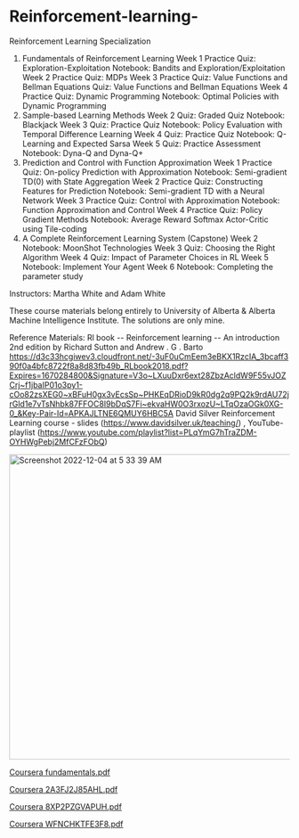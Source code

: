 # Reinforcement-learning-

Reinforcement Learning Specialization

1. Fundamentals of Reinforcement Learning
  Week 1
    Practice Quiz: Exploration-Exploitation
    Notebook: Bandits and Exploration/Exploitation
  Week 2
    Practice Quiz: MDPs
  Week 3
    Practice Quiz: Value Functions and Bellman Equations
    Quiz: Value Functions and Bellman Equations
  Week 4
    Practice Quiz: Dynamic Programming
    Notebook: Optimal Policies with Dynamic Programming
2. Sample-based Learning Methods
  Week 2
    Quiz: Graded Quiz
    Notebook: Blackjack
  Week 3
    Quiz: Practice Quiz
    Notebook: Policy Evaluation with Temporal Difference Learning
  Week 4
    Quiz: Practice Quiz
    Notebook: Q-Learning and Expected Sarsa
  Week 5
    Quiz: Practice Assessment
    Notebook: Dyna-Q and Dyna-Q+
3. Prediction and Control with Function Approximation
  Week 1
    Practice Quiz: On-policy Prediction with Approximation
    Notebook: Semi-gradient TD(0) with State Aggregation
  Week 2
    Practice Quiz: Constructing Features for Prediction
    Notebook: Semi-gradient TD with a Neural Network
  Week 3
    Practice Quiz: Control with Approximation
    Notebook: Function Approximation and Control
  Week 4
    Practice Quiz: Policy Gradient Methods
    Notebook: Average Reward Softmax Actor-Critic using Tile-coding
4. A Complete Reinforcement Learning System (Capstone)
  Week 2
    Notebook: MoonShot Technologies
  Week 3
    Quiz: Choosing the Right Algorithm
  Week 4
    Quiz: Impact of Parameter Choices in RL
  Week 5
    Notebook: Implement Your Agent
  Week 6
    Notebook: Completing the parameter study

Instructors: Martha White and Adam White

These course materials belong entirely to University of Alberta & Alberta Machine Intelligence Institute. The solutions are only mine.

Reference Materials:
Rl book -- Reinforcement learning -- An introduction 2nd edition by Richard Sutton and Andrew . G . Barto 
https://d3c33hcgiwev3.cloudfront.net/-3uF0uCmEem3eBKX1RzcIA_3bcaff390f0a4bfc8722f8a8d83fb49b_RLbook2018.pdf?Expires=1670284800&Signature=V3o~LXuuDxr6ext28ZbzAcldW9F55vJOZCrj~f1jbaIP01o3py1-cOo82zsXEG0~xBFuH0gx3vEcsSp~PHKEqDRioD9kR0dg2q9PQ2k9rdAU72jrGld1e7vTsNhbk87FFOC8I9bDqS7Fi~ekvaHW0O3rxozU~LTqOzaOGk0XG-0_&Key-Pair-Id=APKAJLTNE6QMUY6HBC5A
David Silver Reinforcement Learning course - slides (https://www.davidsilver.uk/teaching/) , YouTube-playlist (https://www.youtube.com/playlist?list=PLqYmG7hTraZDM-OYHWgPebj2MfCFzFObQ)

<img width="548" alt="Screenshot 2022-12-04 at 5 33 39 AM" src="https://user-images.githubusercontent.com/105023486/205492128-f5e938dc-cf60-48e4-b9cf-22ca1e881df8.png">

[Coursera fundamentals.pdf](https://github.com/araina25/Reinforcement-learning-/files/10148542/Coursera.fundamentals.pdf)

[Coursera 2A3FJ2J85AHL.pdf](https://github.com/araina25/Reinforcement-learning-/files/10148530/Coursera.2A3FJ2J85AHL.pdf)

[Coursera 8XP2PZGVAPUH.pdf](https://github.com/araina25/Reinforcement-learning-/files/10148541/Coursera.8XP2PZGVAPUH.pdf)


[Coursera WFNCHKTFE3F8.pdf](https://github.com/araina25/Reinforcement-learning-/files/10148531/Coursera.WFNCHKTFE3F8.pdf)


